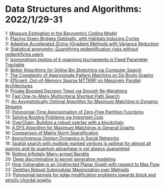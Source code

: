 # Data Structures and Algorithms: 2022/1/29-31  
1: [Measure Estimation in the Barycentric Coding Model](https://doi.org/10.48550/arXiv.2201.12195)  
2: [Placing Green Bridges Optimally, with Habitats Inducing Cycles](https://doi.org/10.48550/arXiv.2201.12273)  
3: [Adaptive Accelerated (Extra-)Gradient Methods with Variance Reduction](https://doi.org/10.48550/arXiv.2201.12302)  
4: [Statistical anonymity: Quantifying reidentification risks without  reidentifying users](https://doi.org/10.48550/arXiv.2201.12306)  
5: [Isomorphism testing of $k$-spanning tournaments is Fixed Parameter  Tractable](https://doi.org/10.48550/arXiv.2201.12312)  
6: [Better Algorithms for Online Bin Stretching via Computer Search](https://doi.org/10.48550/arXiv.2201.12393)  
7: [The Complexity of Approximate Pattern Matching on De Bruijn Graphs](https://doi.org/10.48550/arXiv.2201.12454)  
8: [Efficient, Out-of-Memory Sparse MTTKRP on Massively Parallel  Architectures](https://doi.org/10.48550/arXiv.2201.12523)  
9: [Private Boosted Decision Trees via Smooth Re-Weighting](https://doi.org/10.48550/arXiv.2201.12648)  
10: [Fast One-to-Many Multicriteria Shortest Path Search](https://doi.org/10.48550/arXiv.2201.12684)  
11: [An Asymptotically Optimal Algorithm for Maximum Matching in Dynamic  Streams](https://doi.org/10.48550/arXiv.2201.12710)  
12: [Polynomial-Time Approximation of Zero-Free Partition Functions](https://doi.org/10.48550/arXiv.2201.12772)  
13: [Solving Routing Problems via Important Cuts](https://doi.org/10.48550/arXiv.2201.12790)  
14: [OverChain: Building a robust overlay with a blockchain](https://doi.org/10.48550/arXiv.2201.12809)  
15: [A DFS Algorithm for Maximum Matchings in General Graphs](https://doi.org/10.48550/arXiv.2201.12811)  
16: [Comparison of Matrix Norm Sparsification](https://doi.org/10.48550/arXiv.2201.12874)  
17: [Asynchronous Opinion Dynamics in Social Networks](https://doi.org/10.48550/arXiv.2201.12923)  
18: [Spatial search with multiple marked vertices is optimal for almost all  queries and its quantum advantage is not always guaranteed](https://doi.org/10.48550/arXiv.2201.12937)  
19: [Rotting Infinitely Many-armed Bandits](https://doi.org/10.48550/arXiv.2201.12975)  
20: [Deep discriminative to kernel generative modeling](https://doi.org/10.48550/arXiv.2201.13001)  
21: [How Vulnerable is an Undirected Planar Graph with respect to Max Flow](https://doi.org/10.48550/arXiv.2201.13099)  
22: [Deletion Robust Submodular Maximization over Matroids](https://doi.org/10.48550/arXiv.2201.13128)  
23: [Polynomial kernels for edge modification problems towards block and  strictly chordal graphs](https://doi.org/10.48550/arXiv.2201.13140)  